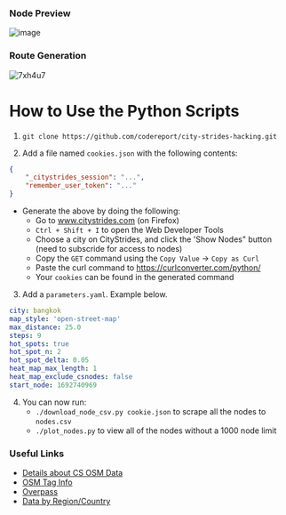 ### Node Preview 

![image](https://github.com/codereport/city-strides-hacking/assets/36027403/ef99afe0-82e4-49a1-9358-1b741179635b)

### Route Generation

![7xh4u7](https://github.com/codereport/city-strides-hacking/assets/36027403/46bd1cea-e336-41a3-8670-9a8ebe0c9ec7)


# How to Use the Python Scripts

1. `git clone https://github.com/codereport/city-strides-hacking.git`

2. Add a file named `cookies.json` with the following contents:

```json
{
    "_citystrides_session": "...",
    "remember_user_token": "..."
}
```
* Generate the above by doing the following:
   * Go to www.citystrides.com (on Firefox)
   * `Ctrl + Shift + I` to open the Web Developer Tools
   * Choose a city on CityStrides, and click the 'Show Nodes" button (need to subscride for access to nodes)
   * Copy the `GET` command using the `Copy Value` -> `Copy as Curl` 
   * Paste the curl command to https://curlconverter.com/python/
   * Your `cookies` can be found in the generated command

3. Add a `parameters.yaml`. Example below.

```yaml
city: bangkok
map_style: 'open-street-map'
max_distance: 25.0
steps: 9
hot_spots: true
hot_spot_n: 2
hot_spot_delta: 0.05
heat_map_max_length: 1
heat_map_exclude_csnodes: false
start_node: 1692740969
```
4. You can now run:
   * `./download_node_csv.py cookie.json` to scrape all the nodes to `nodes.csv`
   * `./plot_nodes.py` to view all of the nodes without a 1000 node limit
  
### Useful Links

* [Details about CS OSM Data](https://community.citystrides.com/t/about-the-node-street-and-city-data/19802)
* [OSM Tag Info](https://taginfo.openstreetmap.org/keys)
* [Overpass](http://overpass-turbo.eu/)
* [Data by Region/Country](https://download.geofabrik.de/)
